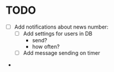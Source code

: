 # TODO
- [ ] Add notifications about news number:
  - [ ] Add settings for users in DB
    - send?
    - how often?
  - [ ] Add message sending on timer
- 